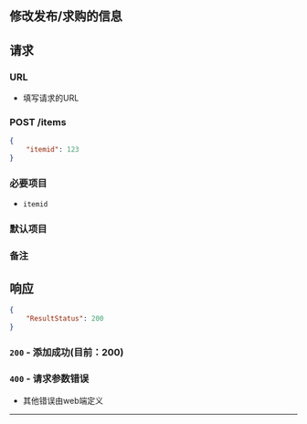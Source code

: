 ## 修改发布/求购的信息
## 请求
###	URL

+ 填写请求的URL

### POST /items
```json
{
    "itemid": 123
}
```
### 必要项目

* `itemid`

### 默认项目

### 备注

## 响应

```json
{
	"ResultStatus": 200
}
```

### `200` - 添加成功(目前：200)


### `400` - 请求参数错误
+ 其他错误由web端定义

********************